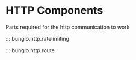 # HTTP Components

Parts required for the http communication to work

::: bungio.http.ratelimiting

::: bungio.http.route
